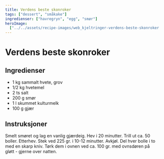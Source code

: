 ```yaml
---
title: Verdens beste skonroker
tags: ["dessert", "småkake"]
ingredienser: ["havregryn", "egg", "smør"]
heroImage:
  ["../../assets/recipe-images/web_kjeltringer-verdens-beste-skonroker.jpg"]
---
```


# Verdens beste skonroker

## Ingredienser

- 1 kg sammalt hvete, grov
- 1/2 kg hvetemel
- 2 ts salt
- 200 g smør
- 1 l skummet kulturmelk
- 100 g gjær

## Instruksjoner

Smelt smøret og lag en vanlig gjærdeig. Hev i 20 minutter. Trill ut ca. 50 boller. Etterhev. Stek ved 225 gr. i 10-12 minutter. Avkjøl. Del hver bolle i to med en skarp kniv. Tørk dem i ovnen ved ca. 100 gr. med ovnsdøren på gløtt - gjerne over natten.
